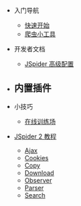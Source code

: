 -   入门导航

    -   [快速开始](zh-cn/quickstart.md)
    -   [爬虫小工具](zh-cn/tools.md)

-   开发者文档

    -   [JSpider 高级配置](zh-cn/pro.md)

-   ## 内置插件
-   小技巧

    -   [在线训练场](zh-cn/playground.md)

-   [JSpider 2 教程](/v2/JSpider.md)
    -   [Ajax](/v2/lib/Ajax.md)
    -   [Cookies](/v2/lib/Cookies.md)
    -   [Copy](/v2/lib/Copy.md)
    -   [Download](/v2/lib/Downloader.md)
    -   [Observer](/v2/lib/Observer.md)
    -   [Parser](/v2/lib/Parser.md)
    -   [Search](/v2/lib/Search.md)
